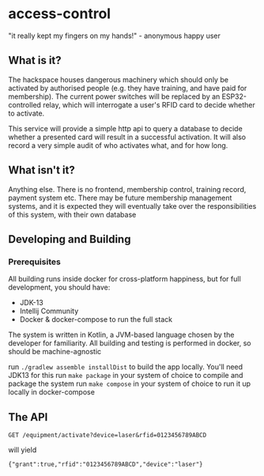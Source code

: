 # access-control
"it really kept my fingers on my hands!" - anonymous happy user

## What is it?
The hackspace houses dangerous machinery which should only be activated by authorised people (e.g. they have training, and have paid for membership).  The current power switches will be replaced by an ESP32-controlled relay, which will interrogate a user's RFID card to decide whether to activate.

This service will provide a simple http api to query a database to decide whether a presented card will result in a successful activation.  It will also record a very simple audit of who activates what, and for how long.


## What isn't it?
Anything else.  There is no frontend, membership control, training record, payment system etc.
There may be future membership management systems, and it is expected they will eventually take over the responsibilities of this system, with their own database

## Developing and Building
### Prerequisites
All building runs inside docker for cross-platform happiness, but for full development, you should have:
* JDK-13
* Intellij Community
* Docker & docker-compose to run the full stack

The system is written in Kotlin, a JVM-based language chosen by the developer for familiarity.  All building and testing is performed in docker, so should be machine-agnostic

run `./gradlew assemble installDist` to build the app locally.  You'll need JDK13 for this
run `make package` in your system of choice to compile and package the system
run `make compose` in your system of choice to run it up locally in docker-compose

## The API
`GET /equipment/activate?device=laser&rfid=0123456789ABCD`

will yield

`{"grant":true,"rfid":"0123456789ABCD","device":"laser"}`
